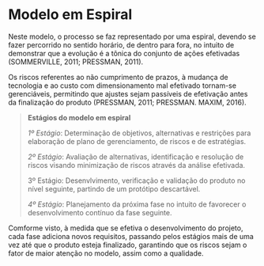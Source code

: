 # Modelo em Espiral

Neste modelo, o processo se faz representado por uma espiral, devendo se fazer percorrido no sentido horário, de dentro para fora, no intuito de demonstrar que a evolução é a tônica do conjunto de ações efetivadas (SOMMERVILLE, 2011; PRESSMAN, 2011).

Os riscos referentes ao não cumprimento de prazos, à mudança de tecnologia e ao custo com dimensionamento mal efetivado tornam-se gerenciáveis, permitindo que ajustes sejam passíveis de efetivação antes da finalização do produto (PRESSMAN, 2011; PRESSMAN. MAXIM, 2016).

> **Estágios do modelo em espiral**
>
> *1º Estágio*: Determinação de objetivos, alternativas e restrições para elaboração de plano de gerenciamento, de riscos e de estratégias.
>
> *2º Estágio*: Avaliação de alternativas, identificação e resolução de riscos visando minimização de riscos através da análise efetivada.
>
> 3º Estágio: Desenvlvimento, verificação e validação do produto no nível seguinte, partindo de um protótipo descartável.
>
> *4º Estágio*: Planejamento da próxima fase no intuito de favorecer o desenvolvimento contínuo da fase seguinte.

Comforme visto, à medida que se efetiva o desenvolvimento do projeto, cada fase adiciona novos requisitos, passando pelos estágios mais de uma vez até que o produto esteja finalizado, garantindo que os riscos sejam o fator de maior atenção no modelo, assim como a qualidade.